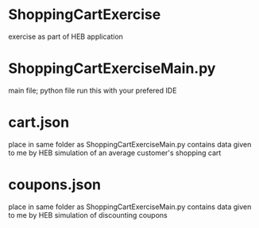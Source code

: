 # ShoppingCartExercise
exercise as part of HEB application

# ShoppingCartExerciseMain.py
main file; python file
run this with your prefered IDE

# cart.json
place in same folder as ShoppingCartExerciseMain.py
contains data given to me by HEB
simulation of an average customer's shopping cart

# coupons.json
place in same folder as ShoppingCartExerciseMain.py
contains data given to me by HEB
simulation of discounting coupons
